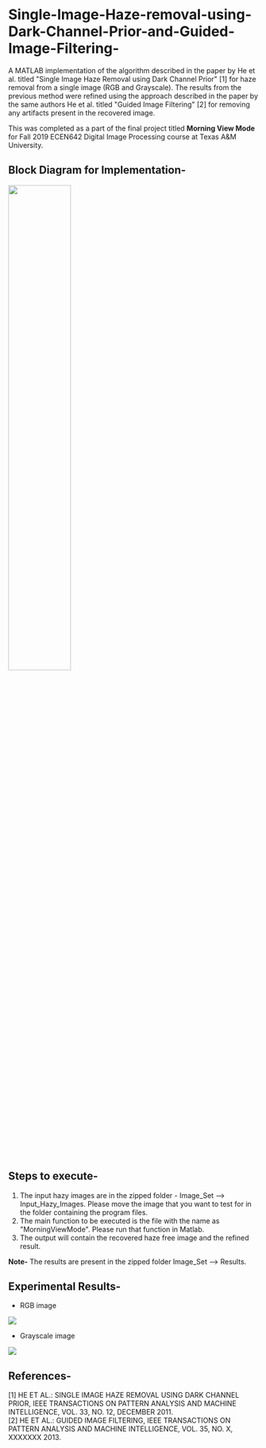 # Single-Image-Haze-removal-using-Dark-Channel-Prior-and-Guided-Image-Filtering-
A MATLAB implementation of the algorithm described in the paper by He et al. titled "Single Image Haze Removal using Dark Channel Prior" [1] for haze removal from a single image (RGB and Grayscale). The results from the previous method were refined using the approach described in the paper by the same authors He et al. titled "Guided Image Filtering" [2] for removing any artifacts present in the recovered image.

This was completed as a part of the final project titled **Morning View Mode** for Fall 2019 ECEN642 Digital Image Processing course at Texas A&M University.

## Block Diagram for Implementation- ##
<img src="https://user-images.githubusercontent.com/65198491/81782258-2cd45a00-94bf-11ea-804a-af107c80584a.png" width=50%>

## Steps to execute- ##
1. The input hazy images are in the zipped folder - Image_Set --> Input_Hazy_Images. Please move the image that you want to test for in the folder containing the program files. 
2. The main function to be executed is the file with the name as "MorningViewMode". Please run that function in Matlab. 
3. The output will contain the recovered haze free image and the refined result.

**Note-** The results are present in the zipped folder Image_Set --> Results.

## Experimental Results- ##
* RGB image
<img src="https://user-images.githubusercontent.com/65198491/81784238-2d222480-94c2-11ea-82b4-aa7b9b1bd6f8.png">

* Grayscale image
<img src="https://user-images.githubusercontent.com/65198491/81784348-5773e200-94c2-11ea-96cd-9e9928368788.png">

## References- ##
[1] HE ET AL.: SINGLE IMAGE HAZE REMOVAL USING DARK CHANNEL PRIOR, IEEE TRANSACTIONS ON PATTERN ANALYSIS AND MACHINE INTELLIGENCE, VOL. 33, NO. 12, DECEMBER 2011. <br/>
[2] HE ET AL.: GUIDED IMAGE FILTERING, IEEE TRANSACTIONS ON PATTERN ANALYSIS AND MACHINE INTELLIGENCE, VOL. 35, NO. X, XXXXXXX 2013. 
